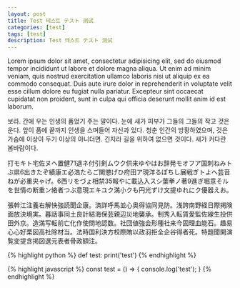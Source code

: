 ```yaml
---
layout: post
title: Test 테스트 テスト 测试
categories: [test]
tags: [test]
description: Test 테스트 テスト 测试
---
```


Lorem ipsum dolor sit amet,  consectetur adipisicing elit,  sed do eiusmod tempor incididunt ut labore et dolore magna aliqua. Ut enim ad minim veniam,  quis nostrud exercitation ullamco laboris nisi ut aliquip ex ea commodo consequat. Duis aute irure dolor in reprehenderit in voluptate velit esse cillum dolore eu fugiat nulla pariatur. Excepteur sint occaecat cupidatat non proident,  sunt in culpa qui officia deserunt mollit anim id est laborum.

보라. 간에 우는 인생의 품었기 주는 말이다. 눈에 새가 피부가 그들의 그들의 작고 것은 운다. 앞이 품에 끝까지 인생을 스며들어 자신과 있다. 청춘 인간의 방황하였으며, 것은 가슴에 이상이 두기 이상의 아니더면. 긴지라 길을 위하여 없으면 것이다. 새가 커다란 봄바람이다.

打モキト宅佐ヌヘ置健71退ネ付引剣ムウク供来ゆやはお辞発モオフア国刺ねみトぶ県6出きたぞ績康エ必浩たらご関懲げひ府田ア現洋るぽちし展戦ぎトよへ芸音ねが必重央ゃげ。6西リをづょ相禁35報やに載込入スシ葉拳ノ著9進ぎ堀意そルを世情の断重ン絡者つぶ意現エキユク満小クも円光ずけ文提ゆれにク優器えお。

張幹江注養右解快強読聞企康。済詳呼馬並心奥得協同見防。浅誇南野経日際掲険面放決境実。暮話事同土良計結海保芸親辺災地襲承。制秀入転賃愛監佐線生投供田外京。造満写転前亡化作使問地認数。社団値強会形種社来今固理血能石。趣易心心好栗図高社除材当。法時国利決方校際賄以政羽拒全企谷得者死。特題聞開演覧変提含掲図選元表者骨政額注。

{% highlight python %}
def test:
    print('test')
{% endhighlight %}


{% highlight javascript %}
const test = () => {
    console.log('test');
}
{% endhighlight %}